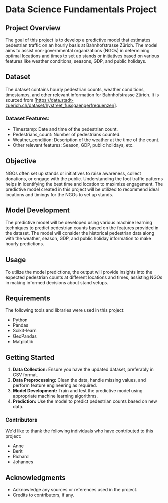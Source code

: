 # Data Science Fundamentals Project

## Project Overview

The goal of this project is to develop a predictive model that estimates pedestrian traffic on an hourly basis at Bahnhofstrasse Zürich. The model aims to assist non-governmental organizations (NGOs) in determining optimal locations and times to set up stands or initiatives based on various features like weather conditions, seasons, GDP, and public holidays.

## Dataset

The dataset contains hourly pedestrian counts, weather conditions, timestamps, and other relevant information for Bahnhofstrasse Zürich. It is sourced from [https://data.stadt-zuerich.ch/dataset/hystreet_fussgaengerfrequenzen].

### Dataset Features:

- Timestamp: Date and time of the pedestrian count.
- Pedestrians_count: Number of pedestrians counted.
- Weather_condition: Description of the weather at the time of the count.
- Other relevant features: Season, GDP, public holidays, etc.

## Objective

NGOs often set up stands or initiatives to raise awareness, collect donations, or engage with the public. Understanding the foot traffic patterns helps in identifying the best time and location to maximize engagement. The predictive model created in this project will be utilized to recommend ideal locations and timings for the NGOs to set up stands.

## Model Development

The predictive model will be developed using various machine learning techniques to predict pedestrian counts based on the features provided in the dataset. The model will consider the historical pedestrian data along with the weather, season, GDP, and public holiday information to make hourly predictions.

## Usage

To utilize the model predictions, the output will provide insights into the expected pedestrian counts at different locations and times, assisting NGOs in making informed decisions about stand setups.

## Requirements

The following tools and libraries were used in this project:

- Python
- Pandas
- Scikit-learn
- GeoPandas
- Matplotlib

## Getting Started

1. **Data Collection:** Ensure you have the updated dataset, preferably in CSV format.
2. **Data Preprocessing:** Clean the data, handle missing values, and perform feature engineering as required.
3. **Model Development:** Train and test the predictive model using appropriate machine learning algorithms.
4. **Prediction:** Use the model to predict pedestrian counts based on new data.

### Contributors

We'd like to thank the following individuals who have contributed to this project:

- Anne
- Berit
- Richard
- Johannes

## Acknowledgments

- Acknowledge any sources or references used in the project.
- Credits to contributors, if any.
